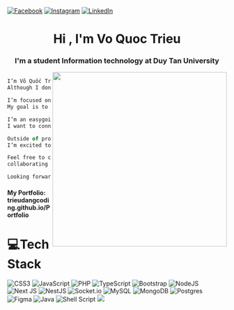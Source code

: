 
[![Facebook](https://img.shields.io/badge/Facebook-%231877F2.svg?logo=Facebook&logoColor=white)](https://facebook.com/https://www.facebook.com/quoctrieu.vo.5458) [![Instagram](https://img.shields.io/badge/Instagram-%23E4405F.svg?logo=Instagram&logoColor=white)](https://instagram.com/https://instagram.com/triuvo_/) [![LinkedIn](https://img.shields.io/badge/LinkedIn-%230077B5.svg?logo=linkedin&logoColor=white)](https://linkedin.com/in/https://www.linkedin.com/in/qu%E1%BB%91c-tri%E1%BB%87u-v%C3%B5-55bb3b310/) 

<h1 align="center">Hi , I'm Vo Quoc Trieu</h1>
<h3 align="center">I'm a student Information technology at Duy Tan University</h3>
<img align="right"
    src="https://scontent.fdad3-5.fna.fbcdn.net/v/t39.30808-6/247865471_424602709217960_5872870518716804099_n.jpg?_nc_cat=107&ccb=1-7&_nc_sid=a5f93a&_nc_eui2=AeEi3jt-YGhHkGymR99icD-Mm4T3pNp7RbObhPek2ntFs3WeBgqGTCFu8cPH2mXc0G1yK9WvH-HgOLbxX0ZYy_85&_nc_ohc=ECcn5blCUvgQ7kNvgHGhAHP&_nc_ht=scontent.fdad3-5.fna&oh=00_AYDIk-60fWO0gpT2Iza-O40PzACVQnD3aGXqDd6rB7nFaw&oe=66D4A9A0"
    width="400">

```js

I’m Võ Quốc Triệu, but you can call me TriuVo. I’m currently learning and exploring new technologies like Next.js, NestJS, and PostgreSQL.
Although I don’t have much practical experience yet, I am very passionate about programming and technology.

I’m focused on learning how to build strong web applications and manage databases.
My goal is to become a skilled developer who can contribute to meaningful projects and solve challenging problems.

I’m an easygoing person who is always eager to learn. I believe in continuous personal growth and the importance of working with others.
I want to connect with the tech community to share knowledge, learn from others, and grow both personally and professionally.

Outside of programming, I aim to support my family and create a better life for myself
I’m excited to use my skills to make a positive impact and achieve my personal and career goals.

Feel free to connect with me through the social media links above. I look forward to meeting like-minded people
collaborating on interesting projects, and growing in the world of technology.

Looking forward to connecting with you!
```
<h4 link>
  My Portfolio: trieudangcoding.github.io/Portfolio
</h4>



# 💻Tech Stack
![CSS3](https://img.shields.io/badge/css3-%231572B6.svg?style=for-the-badge&logo=css3&logoColor=white) ![JavaScript](https://img.shields.io/badge/javascript-%23323330.svg?style=for-the-badge&logo=javascript&logoColor=%23F7DF1E) ![PHP](https://img.shields.io/badge/php-%23777BB4.svg?style=for-the-badge&logo=php&logoColor=white) ![TypeScript](https://img.shields.io/badge/typescript-%23007ACC.svg?style=for-the-badge&logo=typescript&logoColor=white) ![Bootstrap](https://img.shields.io/badge/bootstrap-%23563D7C.svg?style=for-the-badge&logo=bootstrap&logoColor=white) ![NodeJS](https://img.shields.io/badge/node.js-6DA55F?style=for-the-badge&logo=node.js&logoColor=white) ![Next JS](https://img.shields.io/badge/Next-black?style=for-the-badge&logo=next.js&logoColor=white) ![NestJS](https://img.shields.io/badge/nestjs-%23E0234E.svg?style=for-the-badge&logo=nestjs&logoColor=white) ![Socket.io](https://img.shields.io/badge/Socket.io-black?style=for-the-badge&logo=socket.io&badgeColor=010101) ![MySQL](https://img.shields.io/badge/mysql-%2300f.svg?style=for-the-badge&logo=mysql&logoColor=white) ![MongoDB](https://img.shields.io/badge/MongoDB-%234ea94b.svg?style=for-the-badge&logo=mongodb&logoColor=white) ![Postgres](https://img.shields.io/badge/postgres-%23316192.svg?style=for-the-badge&logo=postgresql&logoColor=white) 	![Figma](https://img.shields.io/badge/figma-%23F24E1E.svg?style=for-the-badge&logo=figma&logoColor=white) ![Java](https://img.shields.io/badge/java-%23ED8B00.svg?style=for-the-badge&logo=java&logoColor=white) ![Shell Script](https://img.shields.io/badge/shell_script-%23121011.svg?style=for-the-badge&logo=gnu-bash&logoColor=white)
[![](https://visitcount.itsvg.in/api?id=triudangcoding&icon=0&color=0)](https://visitcount.itsvg.in)

